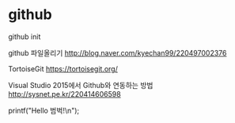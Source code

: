 # github
github init

github 파일올리기
http://blog.naver.com/kyechan99/220497002376


TortoiseGit
https://tortoisegit.org/


Visual Studio 2015에서 Github와 연동하는 방법
http://sysnet.pe.kr/220414606598

printf("Hello 범벅!\n");
